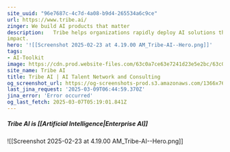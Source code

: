 ```yaml
---
site_uuid: "96e7687c-4c7d-4a08-b9d4-265534a6c9ce"
url: https://www.tribe.ai/
zinger: We build AI products that matter
description:   Tribe helps organizations rapidly deploy AI solutions that have real business
impact.
hero: '![[Screenshot 2025-02-23 at 4.19.00 AM_Tribe-AI--Hero.png]]'
tags:
- AI-Toolkit
image: https://cdn.prod.website-files.com/63c0a7ce63e7241d23e5e2bc/63c0a81e6584d9ad52d00f13_5fc411381c29730239f8ea09_web.webp
site_name: Tribe AI
title: Tribe AI | AI Talent Network and Consulting
og_screenshot_url: https://og-screenshots-prod.s3.amazonaws.com/1366x768/80/false/078dbb8074582a3fb12ae6855387de3389e292484ddf0599da0c214c81c93d0f.jpeg
last_jina_request: '2025-03-09T06:44:59.370Z'
jina_error: 'Error occurred'
og_last_fetch: 2025-03-07T05:19:01.841Z
---
```

##### Tribe AI is [[Artificial Intelligence|Enterprise AI]]
![[Screenshot 2025-02-23 at 4.19.00 AM_Tribe-AI--Hero.png]]
